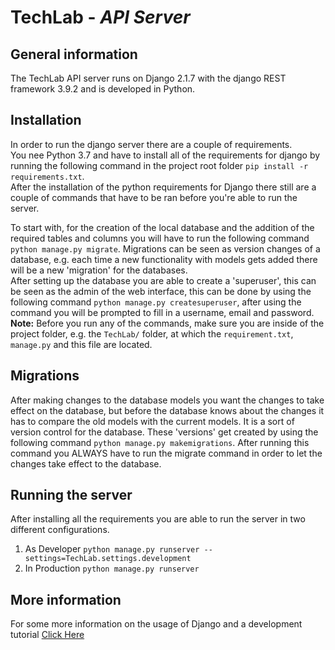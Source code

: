# TechLab - _API Server_
## General information
The TechLab API server runs on Django 2.1.7 with the django REST framework 3.9.2 and is developed in Python. 
## Installation
In order to run the django server there are a couple of requirements.  
You nee Python 3.7 and have to install all of the requirements for django by running the following command in the project 
root folder `pip install -r requirements.txt`.  
After the installation of the python requirements for Django there still are a couple of commands that have to be ran 
before you're able to run the server.  

To start with, for the creation of the local database and the addition of the required tables and columns you will have 
to run the following command `python manage.py migrate`. Migrations can be seen as version changes of a database, e.g. 
each time a new functionality with models gets added there will be a new 'migration' for the databases.  
After setting up the database you are able to create a 'superuser', this can be seen as the admin of the web interface,
this can be done by using the following command `python manage.py createsuperuser`, after using the command you will be 
prompted to fill in a username, email and password.   
**Note:** Before you run any of the commands, make sure you are inside of the project folder, e.g. the `TechLab/` folder, 
at which the `requirement.txt`, `manage.py` and this file are located.
## Migrations
After making changes to the database models you want the changes to take effect on the database, but before the database 
knows about the changes it has to compare the old models with the current models. It is a sort of version control for 
the database. These 'versions' get created by using the following command `python manage.py makemigrations`. After 
running this command you ALWAYS have to run the migrate command in order to let the changes take effect to the database.  

## Running the server
After installing all the requirements you are able to run the server in two different configurations.  
1. As Developer `python manage.py runserver --settings=TechLab.settings.development`
2. In Production `python manage.py runserver `

## More information 
For some more information on the usage of Django and a development tutorial [Click Here](https://docs.djangoproject.com/en/2.1/intro/)